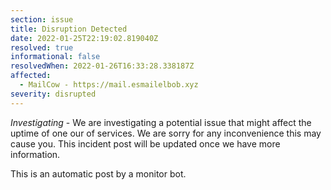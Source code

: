 ```yaml
---
section: issue
title: Disruption Detected
date: 2022-01-25T22:19:02.819040Z
resolved: true
informational: false
resolvedWhen: 2022-01-26T16:33:28.338187Z
affected:
  - MailCow - https://mail.esmailelbob.xyz
severity: disrupted
---
```

*Investigating* - We are investigating a potential issue that might affect the uptime of one our of services. We are sorry for any inconvenience this may cause you. This incident post will be updated once we have more information.

This is an automatic post by a monitor bot.
        